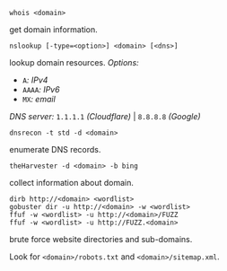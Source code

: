 ```
whois <domain>
```
get domain information.
```
nslookup [-type=<option>] <domain> [<dns>]
```
lookup domain resources.
_Options:_
- `A`_: IPv4_
- `AAAA`_: IPv6_
- `MX`_: email_

_DNS server:_ `1.1.1.1` _(Cloudflare)_ | `8.8.8.8` _(Google)_
```
dnsrecon -t std -d <domain>
```
enumerate DNS records.
```
theHarvester -d <domain> -b bing
```
collect information about domain.
```
dirb http://<domain> <wordlist>
gobuster dir -u http://<domain> -w <wordlist>
ffuf -w <wordlist> -u http://<domain>/FUZZ
ffuf -w <wordlist> -u http://FUZZ.<domain>
```
brute force website directories and sub-domains.

Look for `<domain>/robots.txt` and `<domain>/sitemap.xml`.